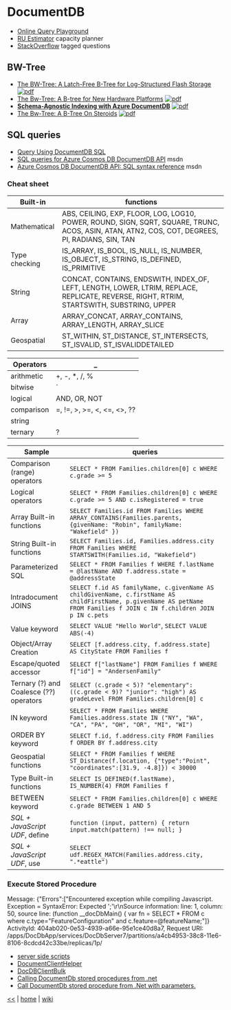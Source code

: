 # DocumentDB

+ [Online Query Playground](www.documentdb.com/sql/demo)
+ [RU Estimator](www.documentdb.com/capacityplanner) capacity planner
+ [StackOverflow](https://stackoverflow.com/questions/tagged/azure-cosmosdb) tagged questions

## BW-Tree
+ [The BW-Tree: A Latch-Free B-Tree for Log-Structured Flash Storage](http://sites.computer.org/debull/A13june/bwtree1.pdf) 
[![pdf](https://img.shields.io/badge/file-pdf-brightgreen.svg)](http://sites.computer.org/debull/A13june/bwtree1.pdf)
+ [The Bw-Tree: A B-tree for New Hardware Platforms](https://www.microsoft.com/en-us/research/wp-content/uploads/2016/02/bw-tree-icde2013-final.pdf)
[![pdf](https://img.shields.io/badge/file-pdf-brightgreen.svg)](https://www.microsoft.com/en-us/research/wp-content/uploads/2016/02/bw-tree-icde2013-final.pdf)
+ [**Schema-Agnostic Indexing with Azure DocumentDB**](http://www.vldb.org/pvldb/vol8/p1668-shukla.pdf)
[![pdf](https://img.shields.io/badge/file-pdf-brightgreen.svg)](http://www.vldb.org/pvldb/vol8/p1668-shukla.pdf)
+ [The Bw-Tree: A B-Tree On Steroids](http://www.hpts.ws/papers/2013/bw-tree-hpts2013.pdf)
[![pdf](https://img.shields.io/badge/file-pdf-brightgreen.svg)](http://www.hpts.ws/papers/2013/bw-tree-hpts2013.pdf)

## SQL queries
+ [Query Using DocumentDB SQL](https://www.documentdb.com/sql/tutorial)
+ [SQL queries for Azure Cosmos DB DocumentDB API](https://docs.microsoft.com/en-us/azure/cosmos-db/documentdb-sql-query) msdn
+ [Azure Cosmos DB DocumentDB API: SQL syntax reference](https://docs.microsoft.com/en-us/azure/cosmos-db/documentdb-sql-query-reference) msdn



### Cheat sheet
 Built-in | functions   
--- | ---
Mathematical | ABS, CEILING, EXP, FLOOR, LOG, LOG10, POWER, ROUND, SIGN, SQRT, SQUARE, TRUNC, ACOS, ASIN, ATAN, ATN2, COS, COT, DEGREES, PI, RADIANS, SIN, TAN 
Type checking | IS_ARRAY, IS_BOOL, IS_NULL, IS_NUMBER, IS_OBJECT, IS_STRING, IS_DEFINED, IS_PRIMITIVE
String | CONCAT, CONTAINS, ENDSWITH, INDEX_OF, LEFT, LENGTH, LOWER, LTRIM, REPLACE, REPLICATE, REVERSE, RIGHT, RTRIM, STARTSWITH, SUBSTRING, UPPER
Array | ARRAY_CONCAT, ARRAY_CONTAINS, ARRAY_LENGTH,  ARRAY_SLICE
Geospatial | ST_WITHIN, ST_DISTANCE, ST_INTERSECTS, ST_ISVALID, ST_ISVALIDDETAILED


Operators | _
--- | ---
arithmetic | +, -, *, /, %
bitwise | `|`, &, ^, <,>>, >>> (zero-fill right shift)
logical | AND, OR, NOT
comparison | =, !=, >, >=, <, <=, <>, ??
string | || (concatenate)
ternary | ?


Sample | queries
--- | ---
Comparison (range) operators | `SELECT * FROM Families.children[0] c WHERE c.grade >= 5`
Logical operators | `SELECT * FROM Families.children[0] c WHERE c.grade >= 5 AND c.isRegistered = true`
Array Built-in functions | `SELECT Families.id FROM Families WHERE ARRAY_CONTAINS(Families.parents, {givenName: "Robin", familyName: "Wakefield" })`
String Built-in functions | `SELECT Families.id, Families.address.city FROM Families WHERE STARTSWITH(Families.id, "Wakefield")`
Parameterized SQL | `SELECT * FROM Families f WHERE f.lastName = @lastName AND f.address.state = @addressState`
Intradocument JOINS | `SELECT f.id AS familyName, c.givenName AS childGivenName, c.firstName AS childFirstName, p.givenName AS petName FROM Families f JOIN c IN f.children JOIN p IN c.pets`
Value keyword | `SELECT VALUE "Hello World"`, `SELECT VALUE ABS(-4)`
Object/Array Creation | `SELECT [f.address.city, f.address.state] AS CityState FROM Families f`
Escape/quoted accessor | `SELECT f["lastName"] FROM Families f WHERE f["id"] = "AndersenFamily"`
Ternary (?) and Coalesce (??) operators | `SELECT (c.grade < 5)? "elementary": ((c.grade < 9)? "junior": "high") AS gradeLevel FROM Families.children[0] c`
IN keyword | `SELECT * FROM Families WHERE Families.address.state IN ("NY", "WA", "CA", "PA", "OH", "OR", "MI", "WI")`
ORDER BY keyword | `SELECT f.id, f.address.city FROM Families f ORDER BY f.address.city`
Geospatial functions | `SELECT * FROM Families f WHERE ST_Distance(f.location, {"type":"Point", "coordinates":[31.9, -4.8]}) < 30000`
Type Built-in functions | `SELECT IS_DEFINED(f.lastName), IS_NUMBER(4) FROM Families f`
BETWEEN keyword | `SELECT * FROM Families.children[0] c WHERE c.grade BETWEEN 1 AND 5`
_SQL + JavaScript UDF_, define | `function (input, pattern) { return input.match(pattern) !== null; }`
_SQL + JavaScript UDF_, use | `SELECT udf.REGEX_MATCH(Families.address.city, ".*eattle")`

### Execute Stored Procedure

Message: 
{"Errors":["Encountered exception while compiling Javascript. Exception = SyntaxError: Expected ';'\r\nSource information: line: 1, column: 50, source line:
(function __docDbMain() { var fn = SELECT * FROM c where c.type=\"FeatureConfiguration\" and c.feature=@featureName;"]}
ActivityId: 404ab020-0e53-4939-a66e-95e1ce40d8a7, 
Request URI: /apps/DocDbApp/services/DocDbServer7/partitions/a4cb4953-38c8-11e6-8106-8cdcd42c33be/replicas/1p/

- [server side scripts](https://github.com/Azure/azure-documentdb-dotnet/blob/1ff7e836f73b8622f82dee688d4d0541cf54112d/samples/code-samples/ServerSideScripts/Program.cs)
- [DocumentClientHelper](https://github.com/Azure/azure-documentdb-dotnet/blob/ebb807493ecec06964e1e049b963045fd347a45d/samples/code-samples/Shared/Util/DocumentClientHelper.cs)
- [DocDBClientBulk](DocDBClientBulk)
- [Calling DocumentDb stored procedures from .net](https://stackoverflow.com/questions/36655455/calling-documentdb-stored-procedures-from-net)
- [Call DocumentDb stored procedure from .Net with parameters.](https://stackoverflow.com/questions/36626257/call-documentdb-stored-procedure-from-net-with-parameters/36668664#36668664)



[<<](../nosql.md) 
|
[home](../README.md) 
| 
[wiki](https://github.com/illegitimis/Tutorial/wiki)